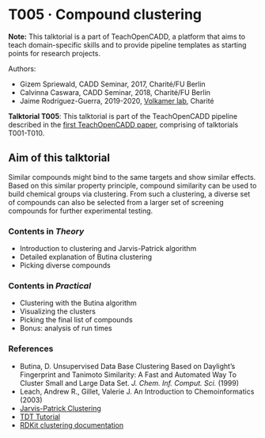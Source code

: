 # T005 · Compound clustering

**Note:** This talktorial is a part of TeachOpenCADD, a platform that aims to teach domain-specific skills and to provide pipeline templates as starting points for research projects.

Authors:

- Gizem Spriewald, CADD Seminar, 2017, Charité/FU Berlin
- Calvinna Caswara, CADD Seminar, 2018, Charité/FU Berlin
- Jaime Rodríguez-Guerra, 2019-2020, [Volkamer lab](https://volkamerlab.org), Charité


__Talktorial T005__: This talktorial is part of the TeachOpenCADD pipeline described in the [first TeachOpenCADD paper](https://jcheminf.biomedcentral.com/articles/10.1186/s13321-019-0351-x), comprising of talktorials T001-T010.


## Aim of this talktorial

<!-- TODO: The wording of this paragraph is confusing -->

Similar compounds might bind to the same targets and show similar effects. 
Based on this similar property principle, compound similarity can be used to build chemical groups via clustering. 
From such a clustering, a diverse set of compounds can also be selected from a larger set of screening compounds for further experimental testing.


### Contents in _Theory_

* Introduction to clustering and Jarvis-Patrick algorithm
* Detailed explanation of Butina clustering
* Picking diverse compounds


### Contents in _Practical_

* Clustering with the Butina algorithm
* Visualizing the clusters
* Picking the final list of compounds
* Bonus: analysis of run times


### References

* Butina, D. Unsupervised Data Base Clustering Based on Daylight’s Fingerprint and Tanimoto Similarity: A Fast and Automated Way To Cluster Small and Large Data Set. _J. Chem. Inf. Comput. Sci._ (1999)
* Leach, Andrew R., Gillet, Valerie J. An Introduction to Chemoinformatics (2003)
* [Jarvis-Patrick Clustering](http://www.improvedoutcomes.com/docs/WebSiteDocs/Clustering/Jarvis-Patrick_Clustering_Overview.htm)
* [TDT Tutorial](https://github.com/sriniker/TDT-tutorial-2014/blob/master/TDT_challenge_tutorial.ipynb)
* [RDKit clustering documentation](http://rdkit.org/docs/Cookbook.html#clustering-molecules)

